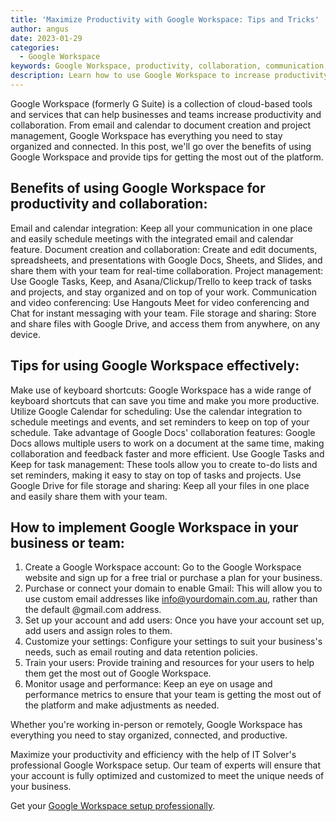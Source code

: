 ```yaml
---
title: 'Maximize Productivity with Google Workspace: Tips and Tricks'
author: angus
date: 2023-01-29
categories:
  - Google Workspace
keywords: Google Workspace, productivity, collaboration, communication, organization
description: Learn how to use Google Workspace to increase productivity and collaboration for your business or team. Get tips and best practices for using the platform effectively.
---
```

Google Workspace (formerly G Suite) is a collection of cloud-based tools and services that can help businesses and teams increase productivity and collaboration. From email and calendar to document creation and project management, Google Workspace has everything you need to stay organized and connected. In this post, we'll go over the benefits of using Google Workspace and provide tips for getting the most out of the platform.

## Benefits of using Google Workspace for productivity and collaboration:

Email and calendar integration: Keep all your communication in one place and easily schedule meetings with the integrated email and calendar feature.
Document creation and collaboration: Create and edit documents, spreadsheets, and presentations with Google Docs, Sheets, and Slides, and share them with your team for real-time collaboration.
Project management: Use Google Tasks, Keep, and Asana/Clickup/Trello to keep track of tasks and projects, and stay organized and on top of your work.
Communication and video conferencing: Use Hangouts Meet for video conferencing and Chat for instant messaging with your team.
File storage and sharing: Store and share files with Google Drive, and access them from anywhere, on any device.

## Tips for using Google Workspace effectively:

Make use of keyboard shortcuts: Google Workspace has a wide range of keyboard shortcuts that can save you time and make you more productive.
Utilize Google Calendar for scheduling: Use the calendar integration to schedule meetings and events, and set reminders to keep on top of your schedule.
Take advantage of Google Docs' collaboration features: Google Docs allows multiple users to work on a document at the same time, making collaboration and feedback faster and more efficient.
Use Google Tasks and Keep for task management: These tools allow you to create to-do lists and set reminders, making it easy to stay on top of tasks and projects.
Use Google Drive for file storage and sharing: Keep all your files in one place and easily share them with your team.

## How to implement Google Workspace in your business or team:

1. Create a Google Workspace account: Go to the Google Workspace website and sign up for a free trial or purchase a plan for your business.
2. Purchase or connect your domain to enable Gmail: This will allow you to use custom email addresses like info@yourdomain.com.au, rather than the default @gmail.com address.
3. Set up your account and add users: Once you have your account set up, add users and assign roles to them.
4. Customize your settings: Configure your settings to suit your business's needs, such as email routing and data retention policies.
5. Train your users: Provide training and resources for your users to help them get the most out of Google Workspace.
6. Monitor usage and performance: Keep an eye on usage and performance metrics to ensure that your team is getting the most out of the platform and make adjustments as needed.

Whether you're working in-person or remotely, Google Workspace has everything you need to stay organized, connected, and productive.

Maximize your productivity and efficiency with the help of IT Solver's professional Google Workspace setup. Our team of experts will ensure that your account is fully optimized and customized to meet the unique needs of your business.

Get your [Google Workspace setup professionally](https://shop.itsolver.net/collections/business-basics/products/integrate-google-workspace-into-your-business).
